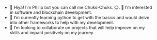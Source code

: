 - 👋 Hiya!
 I’m  Philip but you can call me Chuks-Chuks. 😉.
 👀 I’m interested in software and blockchain development.
- 🌱 I’m currently learning python to get with the basics and would delve into other frameworks to help with my development. 
- 💞️ I’m looking to collaborate on projects that will help improve on my skills and impact positively on my journey. 


<!---
Chuks-Chuks/Chuks-Chuks is a ✨ special ✨ repository because its `README.md` (this file) appears on your GitHub profile.
You can click the Preview link to take a look at your changes.
--->
